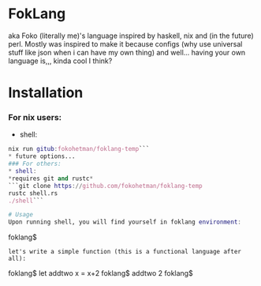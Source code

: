 # FokLang
aka Foko (literally me)'s language inspired by haskell, nix and (in the future) perl. Mostly was inspired to make it because configs (why use universal stuff like json when i can have my own thing) and well... having your own language is,,, kinda cool I think?

# Installation
### For nix users:
* shell:
```nix
nix run gitub:fokohetman/foklang-temp```
* future options...
### For others:
* shell:
*requires git and rustc*
```git clone https://github.com/fokohetman/foklang-temp
rustc shell.rs
./shell```

# Usage
Upon running shell, you will find yourself in foklang environment:
```
foklang$ 
```
let's write a simple function (this is a functional language after all):
```
foklang$ let addtwo x = x+2
foklang$ addtwo 2
foklang$
``` Ima finish this later because gotta make shell actually not print Proventus, and the Fructa instead